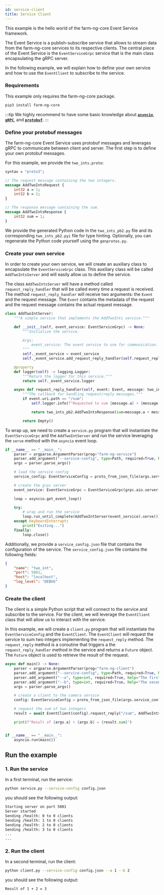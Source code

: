 ```yaml
---
id: service-client
title: Service Client
---
```


This example is the hello world of the farm-ng-core Event Service framework.

The Event Service is a publish-subscribe service that allows to stream
data from the farm-ng-core services to its respective clients. The central piece
of the Event Service is the `EventServiceGrpc` service that is the main
class encapsulating the gRPC server.

In the following example, we will explain how to define your own service
and how to use the `EventClient` to subscribe to the service.

### Requirements

This example only requires the farm-ng-core package.

```bash
pip3 install farm-ng-core

```

:::tip
We highly recommend to have some basic knowledge about
[**`asyncio`**](https://docs.python.org/3/library/asyncio.html),
[**`gRPC`**](https://grpc.io/docs/what-is-grpc/introduction/),
and [**`protobuf`**](https://developers.google.com/protocol-buffers/docs/pythontutorial).
:::

### Define your protobuf messages

The farm-ng-core Event Service uses protobuf messages and leverages
gRPC to communicate between client and server. The first step is to
define your own protobuf messages.

For this example, we provide the `two_ints.proto`:

```protobuf
syntax = "proto3";

// The request message containing the two integers.
message AddTwoIntsRequest {
    int32 a = 1;
    int32 b = 2;
}

// The response message containing the sum.
message AddTwoIntsResponse {
    int32 sum = 1;
}
```

We provide the generated Python code in the `two_ints_pb2.py` file and
its corresponding `two_ints_pb2.pyi` file for type hinting. Optionally,
you can regenerate the Python code yourself using the `genprotos.py`.

### Create your own service

In order to create your own service, we will create an auxiliary class
to encapsulate the `EventServiceGrpc` class. This auxiliary class will
be called `AddTwoIntsServer` and will easily allow us to define the
service.

The class `AddTwoIntsServer` will have a method called `request_reply_handler`
that will be called every time a request is received. The method
`request_reply_handler` will receive two arguments: the `Event` and the
request message. The `Event` contains the metadata of the request and
the request message contains the actual request message.

```python
class AddTwoIntServer:
    """A simple service that implements the AddTwoInts service."""

    def __init__(self, event_service: EventServiceGrpc) -> None:
        """Initialize the service.

        Args:
            event_service: The event service to use for communication.
        """
        self._event_service = event_service
        self._event_service.add_request_reply_handler(self.request_reply_handler)

    @property
    def logger(self) -> logging.Logger:
        """Return the logger for this service."""
        return self._event_service.logger

    async def request_reply_handler(self, event: Event, message: two_ints_pb2.AddTwoIntsRequest) -> Message:
        """The callback for handling request/reply messages."""
        if event.uri.path == "/sum":
            self.logger.info(f"Requested to sum {message.a} + {message.b}")

            return two_ints_pb2.AddTwoIntsResponse(sum=message.a + message.b)

        return Empty()
```

To wrap up, we need to create a `service.py` program that will instantiate
the `EventServiceGrpc` and the `AddTwoIntServer` and run the service leveraging
the `serve` method with the `asyncio` event loop.

```python
if __name__ == "__main__":
    parser = argparse.ArgumentParser(prog="farm-ng-service")
    parser.add_argument("--service-config", type=Path, required=True, help="The service config.")
    args = parser.parse_args()

    # load the service config
    service_config: EventServiceConfig = proto_from_json_file(args.service_config, EventServiceConfig())

    # create the grpc server
    event_service: EventServiceGrpc = EventServiceGrpc(grpc.aio.server(), service_config)

    loop = asyncio.get_event_loop()

    try:
        # wrap and run the service
        loop.run_until_complete(AddTwoIntServer(event_service).serve())
    except KeyboardInterrupt:
        print("Exiting...")
    finally:
        loop.close()
```

Additionally, we provide a `service_config.json` file that contains the
configuration of the service. The `service_config.json` file contains
the following fields:

```json
{
    "name": "two_int",
    "port": 5001,
    "host": "localhost",
    "log_level": "DEBUG"
}
```

### Create the client

The client is a simple Python script that will connect to the service
and subscribe to the service. For the client, we will leverage the
`EventClient` class that will allow us to interact with the service.

In this example, we will create a `client.py` program that will instantiate
the `EventServiceConfig` and the `EventClient`. The `EventClient` will
request the service to sum two integers implementing the `request_reply`
method. The `request_reply` method is a coroutine that triggers a the
`request_reply_handler` method in the service and returns a `Future`
object. The `Future` object is used to retrieve the result of the
request.

```python
async def main() -> None:
    parser = argparse.ArgumentParser(prog="farm-ng-client")
    parser.add_argument("--service-config", type=Path, required=True, help="The service config.")
    parser.add_argument("--a", type=int, required=True, help="The first integer.")
    parser.add_argument("--b", type=int, required=True, help="The second integer.")
    args = parser.parse_args()

    # create a client to the camera service
    config: EventServiceConfig = proto_from_json_file(args.service_config, EventServiceConfig())

    # request the sum of two integers
    result = await EventClient(config).request_reply("/sum", AddTwoIntsRequest(a=args.a, b=args.b), decode=True)

    print(f"Result of {args.a} + {args.b} = {result.sum}")


if __name__ == "__main__":
    asyncio.run(main())
```

## Run the example

### 1. Run the service

In a first terminal, run the service:

```bash
python service.py --service-config config.json
```

you should see the following output:

```bash
Starting server on port 5001
Server started
Sending /health: 0 to 0 clients
Sending /health: 1 to 0 clients
Sending /health: 2 to 0 clients
Sending /health: 3 to 0 clients
...
...
```

### 2. Run the client

In a second terminal, run the client:

```bash
python client.py --service-config config.json --a 1 --b 2
```

you should see the following output:

```bash
Result of 1 + 2 = 3
```
